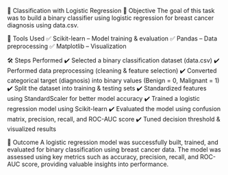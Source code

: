 
🚀 Classification with Logistic Regression
📌 Objective
The goal of this task was to build a binary classifier using logistic regression for breast cancer diagnosis using data.csv.

🔧 Tools Used
✅ Scikit-learn – Model training & evaluation ✅ Pandas – Data preprocessing ✅ Matplotlib – Visualization

🛠 Steps Performed
✔ Selected a binary classification dataset (data.csv) ✔ Performed data preprocessing (cleaning & feature selection) ✔ Converted categorical target (diagnosis) into binary values (Benign = 0, Malignant = 1) ✔ Split the dataset into training & testing sets ✔ Standardized features using StandardScaler for better model accuracy ✔ Trained a logistic regression model using Scikit-learn ✔ Evaluated the model using confusion matrix, precision, recall, and ROC-AUC score ✔ Tuned decision threshold & visualized results

🎯 Outcome
A logistic regression model was successfully built, trained, and evaluated for binary classification using breast cancer data. The model was assessed using key metrics such as accuracy, precision, recall, and ROC-AUC score, providing valuable insights into performance.